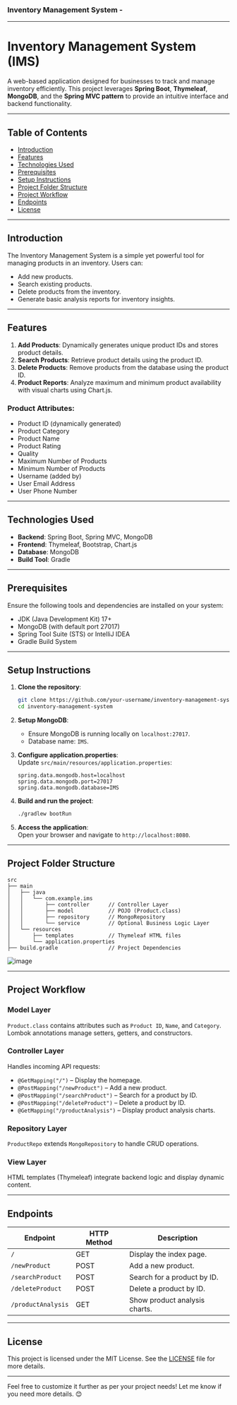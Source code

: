### Inventory Management System - 
---

# **Inventory Management System (IMS)**  
A web-based application designed for businesses to track and manage inventory efficiently. This project leverages **Spring Boot**, **Thymeleaf**, **MongoDB**, and the **Spring MVC pattern** to provide an intuitive interface and backend functionality.  

---

## **Table of Contents**  
- [Introduction](#introduction)  
- [Features](#features)  
- [Technologies Used](#technologies-used)  
- [Prerequisites](#prerequisites)  
- [Setup Instructions](#setup-instructions)  
- [Project Folder Structure](#project-folder-structure)  
- [Project Workflow](#project-workflow)  
- [Endpoints](#endpoints)  
- [License](#license)  

---

## **Introduction**  
The Inventory Management System is a simple yet powerful tool for managing products in an inventory. Users can:  
- Add new products.  
- Search existing products.  
- Delete products from the inventory.  
- Generate basic analysis reports for inventory insights.  

---

## **Features**  
1. **Add Products**: Dynamically generates unique product IDs and stores product details.  
2. **Search Products**: Retrieve product details using the product ID.  
3. **Delete Products**: Remove products from the database using the product ID.  
4. **Product Reports**: Analyze maximum and minimum product availability with visual charts using Chart.js.  

### **Product Attributes**:  
- Product ID (dynamically generated)  
- Product Category  
- Product Name  
- Product Rating  
- Quality  
- Maximum Number of Products  
- Minimum Number of Products  
- Username (added by)  
- User Email Address  
- User Phone Number  

---

## **Technologies Used**  
- **Backend**: Spring Boot, Spring MVC, MongoDB  
- **Frontend**: Thymeleaf, Bootstrap, Chart.js  
- **Database**: MongoDB  
- **Build Tool**: Gradle  

---

## **Prerequisites**  
Ensure the following tools and dependencies are installed on your system:  
- JDK (Java Development Kit) 17+  
- MongoDB (with default port 27017)  
- Spring Tool Suite (STS) or IntelliJ IDEA  
- Gradle Build System  

---

## **Setup Instructions**  
1. **Clone the repository**:  
   ```bash  
   git clone https://github.com/your-username/inventory-management-system.git  
   cd inventory-management-system  
   ```  

2. **Setup MongoDB**:  
   - Ensure MongoDB is running locally on `localhost:27017`.  
   - Database name: `IMS`.  

3. **Configure application.properties**:  
   Update `src/main/resources/application.properties`:  
   ```properties  
   spring.data.mongodb.host=localhost  
   spring.data.mongodb.port=27017  
   spring.data.mongodb.database=IMS  
   ```  

4. **Build and run the project**:  
   ```bash  
   ./gradlew bootRun  
   ```  

5. **Access the application**:  
   Open your browser and navigate to `http://localhost:8080`.  

---

## **Project Folder Structure**  
```
src  
├── main  
│   ├── java  
│   │   └── com.example.ims  
│   │       ├── controller      // Controller Layer  
│   │       ├── model           // POJO (Product.class)  
│   │       ├── repository      // MongoRepository  
│   │       └── service         // Optional Business Logic Layer  
│   └── resources  
│       ├── templates           // Thymeleaf HTML files  
│       └── application.properties  
├── build.gradle                // Project Dependencies  
```

![image](https://github.com/user-attachments/assets/095d65cd-d020-4d78-8622-3fcbf6b0edb4)

---

## **Project Workflow**  

### **Model Layer**  
`Product.class` contains attributes such as `Product ID`, `Name`, and `Category`. Lombok annotations manage setters, getters, and constructors.  

### **Controller Layer**  
Handles incoming API requests:  
- `@GetMapping("/")` – Display the homepage.  
- `@PostMapping("/newProduct")` – Add a new product.  
- `@PostMapping("/searchProduct")` – Search for a product by ID.  
- `@PostMapping("/deleteProduct")` – Delete a product by ID.  
- `@GetMapping("/productAnalysis")` – Display product analysis charts.  

### **Repository Layer**  
`ProductRepo` extends `MongoRepository` to handle CRUD operations.  

### **View Layer**  
HTML templates (Thymeleaf) integrate backend logic and display dynamic content.  

---

## **Endpoints**  

| Endpoint                 | HTTP Method | Description                        |  
|--------------------------|-------------|------------------------------------|  
| `/`                      | GET         | Display the index page.           |  
| `/newProduct`            | POST        | Add a new product.                |  
| `/searchProduct`         | POST        | Search for a product by ID.       |  
| `/deleteProduct`         | POST        | Delete a product by ID.           |  
| `/productAnalysis`       | GET         | Show product analysis charts.     |  

---

## **License**  
This project is licensed under the MIT License. See the [LICENSE](LICENSE) file for more details.  

--- 

Feel free to customize it further as per your project needs! Let me know if you need more details. 😊  
